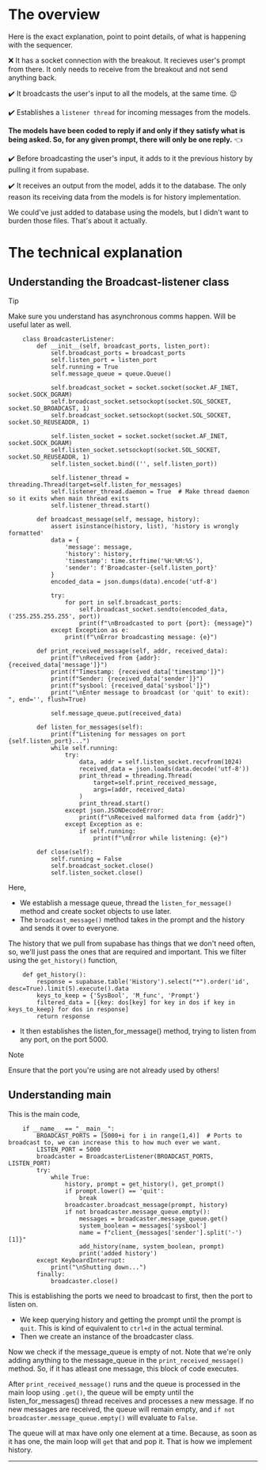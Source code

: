 # The overview

Here is the exact explanation, point to point details, of what is happening with the sequencer.

:x: It has a socket connection with the breakout. It recieves user's prompt from there. It only needs to receive from the breakout and not send anything back.

:heavy_check_mark:  It broadcasts the user's input to all the models, at the same time. :relieved:

:heavy_check_mark:  Establishes a `listener thread` for incoming messages from the models.

**The models have been coded to reply if and only if they satisfy what is being asked. So, for any given prompt, there will only be one reply.** :point_left:

:heavy_check_mark: Before broadcasting the user's input, it adds to it the previous history by pulling it from supabase.

:heavy_check_mark: It receives an output from the model, adds it to the database. The only reason its receiving data from the models is for history implementation.

We could've just added to database using the models, but I didn't want to burden those files. That's about it actually.

# The technical explanation

## Understanding the Broadcast-listener class

> [!Tip]
> Make sure you understand has asynchronous comms happen. Will be useful later as well.

		class BroadcasterListener:
		    def __init__(self, broadcast_ports, listen_port):
		        self.broadcast_ports = broadcast_ports
		        self.listen_port = listen_port
		        self.running = True
		        self.message_queue = queue.Queue()
		        
		        self.broadcast_socket = socket.socket(socket.AF_INET, socket.SOCK_DGRAM)
		        self.broadcast_socket.setsockopt(socket.SOL_SOCKET, socket.SO_BROADCAST, 1)
		        self.broadcast_socket.setsockopt(socket.SOL_SOCKET, socket.SO_REUSEADDR, 1)
		        
		        self.listen_socket = socket.socket(socket.AF_INET, socket.SOCK_DGRAM)
		        self.listen_socket.setsockopt(socket.SOL_SOCKET, socket.SO_REUSEADDR, 1)
		        self.listen_socket.bind(('', self.listen_port))
		   
		        self.listener_thread = threading.Thread(target=self.listen_for_messages)
		        self.listener_thread.daemon = True  # Make thread daemon so it exits when main thread exits
		        self.listener_thread.start()
		    
		    def broadcast_message(self, message, history):     
		        assert isinstance(history, list), 'history is wrongly formatted'
		        data = {
		            'message': message,
		            'history': history,
		            'timestamp': time.strftime('%H:%M:%S'),
		            'sender': f'Broadcaster-{self.listen_port}'
		        }
		        encoded_data = json.dumps(data).encode('utf-8')
		        
		        try:
		            for port in self.broadcast_ports:
		                self.broadcast_socket.sendto(encoded_data, ('255.255.255.255', port))
		                print(f"\nBroadcasted to port {port}: {message}")
		        except Exception as e:
		            print(f"\nError broadcasting message: {e}")

		    def print_received_message(self, addr, received_data):
		        print(f"\nReceived from {addr}: {received_data['message']}")
		        print(f"Timestamp: {received_data['timestamp']}")
		        print(f"Sender: {received_data['sender']}")
		        print(f"sysbool: {received_data['sysbool']}")
		        print("\nEnter message to broadcast (or 'quit' to exit): ", end='', flush=True)
		        
		        self.message_queue.put(received_data)

		    def listen_for_messages(self):
		       	print(f"Listening for messages on port {self.listen_port}...")
		        while self.running:
		            try:
		                data, addr = self.listen_socket.recvfrom(1024)
		                received_data = json.loads(data.decode('utf-8'))
		                print_thread = threading.Thread(
		                    target=self.print_received_message,
		                    args=(addr, received_data)
		                )
		                print_thread.start()
		            except json.JSONDecodeError:
		                print(f"\nReceived malformed data from {addr}")
		            except Exception as e:
		                if self.running:
		                    print(f"\nError while listening: {e}")

		    def close(self):
		        self.running = False
		        self.broadcast_socket.close()
		        self.listen_socket.close()


Here, 

- We establish a message queue, thread the `listen_for_message()` method and create socket objects to use later.
- The `broadcast_message()` method takes in the prompt and the history and sends it over to everyone.

The history that we pull from supabase has things that we don't need often, so, we'll just pass the ones that are required and important. This we filter using the `get_history()` function,

		def get_history():
		    response = supabase.table('History').select("*").order('id', desc=True).limit(5).execute().data
		    keys_to_keep = {'SysBool', 'M_func', 'Prompt'}
		    filtered_data = [{key: dos[key] for key in dos if key in keys_to_keep} for dos in response]    
		    return response

- It then establishes the listen_for_message() method, trying to listen from any port, on the port 5000. 

> [!Note]
> Ensure that the port you're using are not already used by others!

## Understanding main

This is the main code, 

		if __name__ == "__main__":
			BROADCAST_PORTS = [5000+i for i in range(1,4)]  # Ports to broadcast to, we can increase this to how much ever we want.
			LISTEN_PORT = 5000
			broadcaster = BroadcasterListener(BROADCAST_PORTS, LISTEN_PORT)
			try:
			    while True:
			        history, prompt = get_history(), get_prompt()
			        if prompt.lower() == 'quit':
			            break
			        broadcaster.broadcast_message(prompt, history)
			        if not broadcaster.message_queue.empty():
			            messages = broadcaster.message_queue.get()
			            system_boolean = messages['sysbool']
			            name = f"client_{messages['sender'].split('-')[1]}"
			            add_history(name, system_boolean, prompt)
			            print('added history')  
			except KeyboardInterrupt:
			    print("\nShutting down...")
			finally:
			    broadcaster.close()

This is establishing the ports we need to broadcast to first, then the port to listen on.

- We keep querying history and getting the prompt until the prompt is `quit`. This is kind of equivalent to `ctrl+d` in the actual terminal. 
- Then we create an instance of the broadcaster class.

Now we check if the message_queue is empty of not. Note that we're only adding anything to the message_queue in the `print_received_message()` method. So, if it has atleast one message, this block of code executes.

After `print_received_message()` runs and the queue is processed in the main loop using `.get()`, the queue will be empty until the listen_for_messages() thread receives and processes a new message. If no new messages are received, the queue will remain empty, and `if not broadcaster.message_queue.empty()` will evaluate to `False`.

The queue will at max have only one element at a time. Because, as soon as it has one, the main loop will `get` that and pop it. That is how we implement history.	

---
